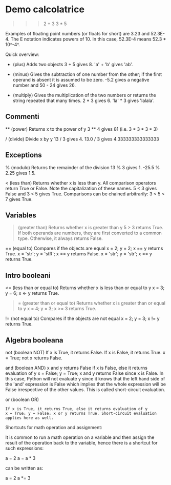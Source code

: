# Demo calcolatrice

>>> 2 + 3
>>> 3 * 5

Examples of floating point numbers (or floats for short) are 3.23 and 52.3E-4. 
The E notation indicates powers of 10. In this case, 52.3E-4 means 52.3 * 10^-4^.

Quick overview:

+ (plus)
    Adds two objects
    3 + 5 gives 8. 'a' + 'b' gives 'ab'.

- (minus)
    Gives the subtraction of one number from the other; if the first operand is absent it is assumed to be zero.
    -5.2 gives a negative number and 50 - 24 gives 26.

* (multiply)
    Gives the multiplication of the two numbers or returns the string repeated that many times.
    2 * 3 gives 6. 'la' * 3 gives 'lalala'.

## Commenti

** (power)
    Returns x to the power of y
    3 ** 4 gives 81 (i.e. 3 * 3 * 3 * 3)

/ (divide)
    Divide x by y
    13 / 3 gives 4. 13.0 / 3 gives 4.333333333333333

## Exceptions

% (modulo)
    Returns the remainder of the division
    13 % 3 gives 1. -25.5 % 2.25 gives 1.5.

< (less than)
    Returns whether x is less than y. All comparison operators return True or False. Note the capitalization of these names.
    5 < 3 gives False and 3 < 5 gives True.
    Comparisons can be chained arbitrarily: 3 < 5 < 7 gives True.

## Variables

> (greater than)
    Returns whether x is greater than y
    5 > 3 returns True. If both operands are numbers, they are first converted to a common type. Otherwise, it always returns False.

== (equal to)
    Compares if the objects are equal
    x = 2; y = 2; x == y returns True.
    x = 'str'; y = 'stR'; x == y returns False.
    x = 'str'; y = 'str'; x == y returns True.

## Intro booleani

<= (less than or equal to)
    Returns whether x is less than or equal to y
    x = 3; y = 6; x ⇐ y returns True.

>= (greater than or equal to)
    Returns whether x is greater than or equal to y
    x = 4; y = 3; x >= 3 returns True.

!= (not equal to)
    Compares if the objects are not equal
    x = 2; y = 3; x != y returns True.

## Algebra booleana

not (boolean NOT)
    If x is True, it returns False. If x is False, it returns True.
    x = True; not x returns False.

and (boolean AND)
    x and y returns False if x is False, else it returns evaluation of y
    x = False; y = True; x and y returns False since x is False. In this case, Python will not evaluate y since it knows that the left hand side of the 'and' expression is False which implies that the whole expression will be False irrespective of the other values. This is called short-circuit evaluation.

or (boolean OR)

    If x is True, it returns True, else it returns evaluation of y
    x = True; y = False; x or y returns True. Short-circuit evaluation applies here as well.

Shortcuts for math operation and assignment:

It is common to run a math operation on a variable and then assign the result of the operation back to the variable, hence there is a shortcut for such expressions:

a = 2
a = a * 3

can be written as:

a = 2
a *= 3

